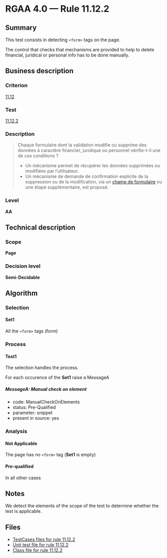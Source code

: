 # RGAA 4.0 — Rule 11.12.2

## Summary

This test consists in detecting `<form>` tags on the page.

The control that checks that mechanisms are provided to help to delete financial, 
juridical or personal info has to be done manually.

## Business description

### Criterion

[11.12](https://www.numerique.gouv.fr/publications/rgaa-accessibilite/methode/criteres/#crit-11-12)

### Test

[11.12.2](https://www.numerique.gouv.fr/publications/rgaa-accessibilite/methode/criteres/#test-11-12-2)

### Description

> Chaque formulaire dont la validation modifie ou supprime des données à caractère financier, juridique ou personnel vérifie-t-il une de ces conditions ?
> 
> * Un mécanisme permet de récupérer les données supprimées ou modifiées par l’utilisateur.
> * Un mécanisme de demande de confirmation explicite de la suppression ou de la modification, via un [champ de formulaire](https://www.numerique.gouv.fr/publications/rgaa-accessibilite/methode/glossaire/#champ-de-saisie-de-formulaire) ou une étape supplémentaire, est proposé.

### Level

**AA**


## Technical description

### Scope

**Page**

### Decision level

**Semi-Decidable**

## Algorithm

### Selection

#### Set1

All the `<form>` tags (form)

### Process

#### Test1

The selection handles the process.

For each occurence of the **Set1** raise a MessageA

##### MessageA: Manual check on element

- code: ManualCheckOnElements
- status: Pre-Qualified
- parameter: snippet
- present in source: yes

### Analysis

#### Not Applicable

The page has no `<form>` tag (**Set1** is empty)

#### Pre-qualified

In all other cases

## Notes

We detect the elements of the scope of the test to determine whether the
test is applicable.

## Files

- [TestCases files for rule 11.12.2](https://gitlab.com/asqatasun/Asqatasun/-/tree/master/rules/rules-rgaa4.0/src/test/resources/testcases/rgaa40/Rgaa40Rule111202/)
- [Unit test file for rule 11.12.2](https://gitlab.com/asqatasun/Asqatasun/-/blob/master/rules/rules-rgaa4.0/src/test/java/org/asqatasun/rules/rgaa40/Rgaa40Rule111202Test.java)
- [Class file for rule 11.12.2](https://gitlab.com/asqatasun/Asqatasun/-/blob/master/rules/rules-rgaa4.0/src/main/java/org/asqatasun/rules/rgaa40/Rgaa40Rule111202.java)
